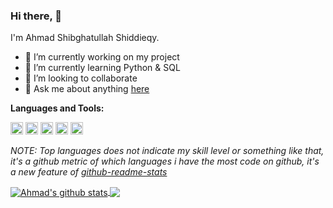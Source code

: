 ### Hi there, 👋
I'm Ahmad Shibghatullah Shiddieqy.
<!--- --->
- 🔭 I’m currently working on my project
- 🌱 I’m currently learning Python & SQL
- 👯 I’m looking to collaborate
- 💬 Ask me about anything [here](https://github.com/ahmaddot/ahmaddot/issues)

**Languages and Tools:**  

<code><img height="20" src="https://user-images.githubusercontent.com/68532033/89094528-fee02100-d3ee-11ea-9e47-827d0dd6afc1.png"></code>
<code><img height="20" src="https://user-images.githubusercontent.com/68532033/89094597-cc82f380-d3ef-11ea-8f31-37f48f91a8b6.png"></code>
<code><img height="20" src="https://user-images.githubusercontent.com/68532033/89094573-89c11b80-d3ef-11ea-85f1-fecf392f0469.png"></code>
<code><img height="20" src="https://user-images.githubusercontent.com/68532033/89094574-8a59b200-d3ef-11ea-940d-67cac6abca81.png"></code>
<code><img height="20" src="https://user-images.githubusercontent.com/68532033/89094575-8af24880-d3ef-11ea-9ffa-5d4c777645d4.png"></code>

<!--- 
  if you have forked this to use on your profile, 
  Change the `github-readme-stats.ahmaddot1.vercel.app` to `github-readme-stats.vercel.app` 
--->

<!-- Change the `github-readme-stats.ahmaddot1.vercel.app` to `github-readme-stats.vercel.app`  -->

*NOTE: Top languages does not indicate my skill level or something like that, it's a github metric of which languages i have the most code on github, it's a new feature of [github-readme-stats](https://github.com/ahmaddot/github-readme-stats)*


<a href="https://github.com/ahmaddot/github-readme-stats">
  <img align="center" src="https://github-readme-stats.anuraghazra1.vercel.app/api?username=ahmaddot&show_icons=true&include_all_commits=true&theme=radical" alt="Ahmad's github stats" />
</a>
<a href="https://github.com/ahmaddot/github-readme-stats">
  <!-- Change the `github-readme-stats.ahmaddot1.vercel.app` to `github-readme-stats.vercel.app`  -->
  <img align="center" src="https://github-readme-stats.anuraghazra1.vercel.app/api/top-langs/?username=ahmaddot&layout=compact&theme=radical" />
</a>




